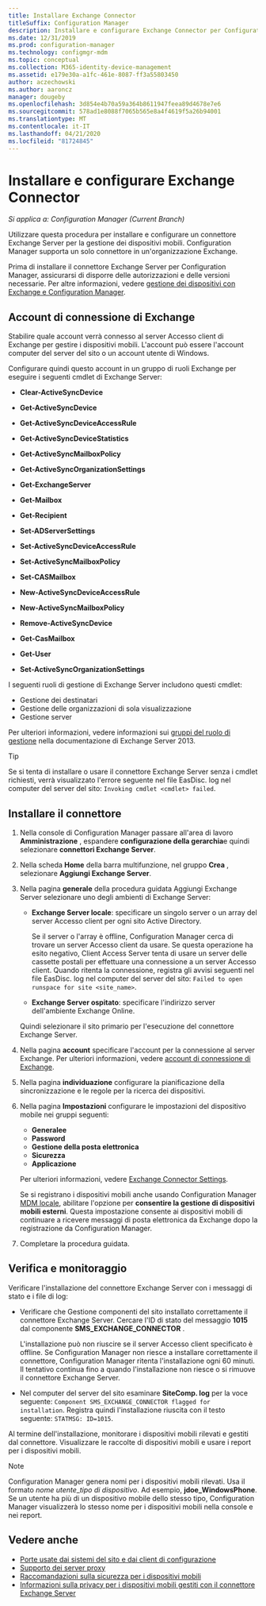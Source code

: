 ```yaml
---
title: Installare Exchange Connector
titleSuffix: Configuration Manager
description: Installare e configurare Exchange Connector per Configuration Manager per gestire i dispositivi mobili tramite ActiveSync.
ms.date: 12/31/2019
ms.prod: configuration-manager
ms.technology: configmgr-mdm
ms.topic: conceptual
ms.collection: M365-identity-device-management
ms.assetid: e179e30a-a1fc-461e-8087-ff3a55803450
author: aczechowski
ms.author: aaroncz
manager: dougeby
ms.openlocfilehash: 3d854e4b70a59a364b8611947feea89d4678e7e6
ms.sourcegitcommit: 578ad1e8088f7065b565e8a4f4619f5a26b94001
ms.translationtype: MT
ms.contentlocale: it-IT
ms.lasthandoff: 04/21/2020
ms.locfileid: "81724845"
---
```

# <a name="install-and-configure-the-exchange-connector"></a>Installare e configurare Exchange Connector

*Si applica a: Configuration Manager (Current Branch)*

Utilizzare questa procedura per installare e configurare un connettore Exchange Server per la gestione dei dispositivi mobili. Configuration Manager supporta un solo connettore in un'organizzazione Exchange.

Prima di installare il connettore Exchange Server per Configuration Manager, assicurarsi di disporre delle autorizzazioni e delle versioni necessarie. Per altre informazioni, vedere [gestione dei dispositivi con Exchange e Configuration Manager](manage-mobile-devices-with-exchange-activesync.md#prerequisites).

## <a name="exchange-connection-account"></a>Account di connessione di Exchange

Stabilire quale account verrà connesso al server Accesso client di Exchange per gestire i dispositivi mobili. L'account può essere l'account computer del server del sito o un account utente di Windows.

Configurare quindi questo account in un gruppo di ruoli Exchange per eseguire i seguenti cmdlet di Exchange Server:

- **Clear-ActiveSyncDevice**  

- **Get-ActiveSyncDevice**  

- **Get-ActiveSyncDeviceAccessRule**  

- **Get-ActiveSyncDeviceStatistics**  

- **Get-ActiveSyncMailboxPolicy**  

- **Get-ActiveSyncOrganizationSettings**  

- **Get-ExchangeServer**  

- **Get-Mailbox**

- **Get-Recipient**  

- **Set-ADServerSettings**  

- **Set-ActiveSyncDeviceAccessRule**  

- **Set-ActiveSyncMailboxPolicy**  

- **Set-CASMailbox**  

- **New-ActiveSyncDeviceAccessRule**  

- **New-ActiveSyncMailboxPolicy**  

- **Remove-ActiveSyncDevice**  

- **Get-CasMailbox**  

- **Get-User**  

- **Set-ActiveSyncOrganizationSettings**  

I seguenti ruoli di gestione di Exchange Server includono questi cmdlet:

- Gestione dei destinatari
- Gestione delle organizzazioni di sola visualizzazione
- Gestione server

Per ulteriori informazioni, vedere informazioni sui [gruppi del ruolo di gestione](https://docs.microsoft.com/exchange/understanding-management-role-groups-exchange-2013-help) nella documentazione di Exchange Server 2013.

> [!TIP]  
> Se si tenta di installare o usare il connettore Exchange Server senza i cmdlet richiesti, verrà visualizzato l'errore seguente nel file EasDisc. log nel computer del server del sito: `Invoking cmdlet <cmdlet> failed`.

## <a name="install-the-connector"></a>Installare il connettore

1. Nella console di Configuration Manager passare all'area di lavoro **Amministrazione** , espandere **configurazione della gerarchia**e quindi selezionare **connettori Exchange Server**.

1. Nella scheda **Home** della barra multifunzione, nel gruppo **Crea** , selezionare **Aggiungi Exchange Server**.

1. Nella pagina **generale** della procedura guidata Aggiungi Exchange Server selezionare uno degli ambienti di Exchange Server:

    - **Exchange Server locale**: specificare un singolo server o un array del server Accesso client per ogni sito Active Directory.

        Se il server o l'array è offline, Configuration Manager cerca di trovare un server Accesso client da usare. Se questa operazione ha esito negativo, Client Access Server tenta di usare un server delle cassette postali per effettuare una connessione a un server Accesso client. Quando ritenta la connessione, registra gli avvisi seguenti nel file EasDisc. log nel computer del server del sito: `Failed to open runspace for site <site_name>`.

    - **Exchange Server ospitato**: specificare l'indirizzo server dell'ambiente Exchange Online.

    Quindi selezionare il sito primario per l'esecuzione del connettore Exchange Server.

1. Nella pagina **account** specificare l'account per la connessione al server Exchange. Per ulteriori informazioni, vedere [account di connessione di Exchange](#exchange-connection-account).

1. Nella pagina **individuazione** configurare la pianificazione della sincronizzazione e le regole per la ricerca dei dispositivi.

1. Nella pagina **Impostazioni** configurare le impostazioni del dispositivo mobile nei gruppi seguenti:

    - **Generalee**
    - **Password**
    - **Gestione della posta elettronica**
    - **Sicurezza**
    - **Applicazione**

    Per ulteriori informazioni, vedere [Exchange Connector Settings](manage-mobile-devices-with-exchange-activesync.md#policies).

    Se si registrano i dispositivi mobili anche usando Configuration Manager [MDM locale](../understand/manage-mobile-devices-with-on-premises-infrastructure.md), abilitare l'opzione per **consentire la gestione di dispositivi mobili esterni**. Questa impostazione consente ai dispositivi mobili di continuare a ricevere messaggi di posta elettronica da Exchange dopo la registrazione da Configuration Manager.

1. Completare la procedura guidata.

## <a name="verify-and-monitor"></a>Verifica e monitoraggio

Verificare l'installazione del connettore Exchange Server con i messaggi di stato e i file di log:

- Verificare che Gestione componenti del sito installato correttamente il connettore Exchange Server. Cercare l'ID di stato del messaggio **1015** dal componente **SMS_EXCHANGE_CONNECTOR** .

    L'installazione può non riuscire se il server Accesso client specificato è offline. Se Configuration Manager non riesce a installare correttamente il connettore, Configuration Manager ritenta l'installazione ogni 60 minuti. Il tentativo continua fino a quando l'installazione non riesce o si rimuove il connettore Exchange Server.

- Nel computer del server del sito esaminare **SiteComp. log** per la voce seguente: `Component SMS_EXCHANGE_CONNECTOR flagged for installation`. Registra quindi l'installazione riuscita con il testo seguente: `STATMSG: ID=1015`.

Al termine dell'installazione, monitorare i dispositivi mobili rilevati e gestiti dal connettore. Visualizzare le raccolte di dispositivi mobili e usare i report per i dispositivi mobili.

> [!NOTE]  
> Configuration Manager genera nomi per i dispositivi mobili rilevati. Usa il formato *nome utente*_*tipo di dispositivo*. Ad esempio, **jdoe_WindowsPhone**. Se un utente ha più di un dispositivo mobile dello stesso tipo, Configuration Manager visualizzerà lo stesso nome per i dispositivi mobili nella console e nei report.  

## <a name="see-also"></a>Vedere anche

- [Porte usate dai sistemi del sito e dai client di configurazione](../../core/plan-design/hierarchy/ports.md#BKMK_PortsExchangeConnectorHosted)
- [Supporto dei server proxy](../../core/plan-design/network/proxy-server-support.md#site-system-roles-that-use-a-proxy)
- [Raccomandazioni sulla sicurezza per i dispositivi mobili](../../core/clients/deploy/plan/security-and-privacy-for-clients.md#bkmk_mobile)
- [Informazioni sulla privacy per i dispositivi mobili gestiti con il connettore Exchange Server](../../core/clients/deploy/plan/security-and-privacy-for-clients.md#BKMK_Privacy_ExchangeConnector)
